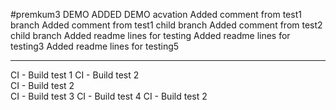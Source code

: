 #premkum3
DEMO 
ADDED DEMO acvation
Added comment from test1 branch
Added comment from test1 child branch
Added comment from test2 child branch
Added readme lines for testing 
Added readme lines for testing3 
Added readme lines for testing5 

---------------------------------
CI - Build test 1
CI - Build test 2  
CI - Build test 2  
CI - Build test 3 
CI - Build test 4 
CI - Build test 2 
